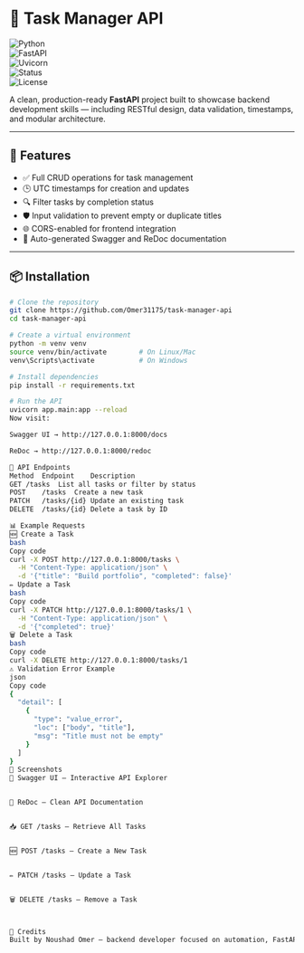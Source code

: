 # 🧠 Task Manager API

![Python](https://img.shields.io/badge/Python-3.12-blue?logo=python)  
![FastAPI](https://img.shields.io/badge/FastAPI-0.110-009688?logo=fastapi)  
![Uvicorn](https://img.shields.io/badge/Uvicorn-Running-success?logo=uvicorn)  
![Status](https://img.shields.io/badge/Status-Completed-brightgreen)  
![License](https://img.shields.io/badge/License-MIT-lightgrey)

A clean, production-ready **FastAPI** project built to showcase backend development skills — including RESTful design, data validation, timestamps, and modular architecture.

---

## 🚀 Features

- ✅ Full CRUD operations for task management  
- 🕒 UTC timestamps for creation and updates  
- 🔍 Filter tasks by completion status  
- 🛡️ Input validation to prevent empty or duplicate titles  
- 🌐 CORS-enabled for frontend integration  
- 📄 Auto-generated Swagger and ReDoc documentation  

---

## 📦 Installation

```bash
# Clone the repository
git clone https://github.com/Omer31175/task-manager-api
cd task-manager-api

# Create a virtual environment
python -m venv venv
source venv/bin/activate        # On Linux/Mac
venv\Scripts\activate           # On Windows

# Install dependencies
pip install -r requirements.txt

# Run the API
uvicorn app.main:app --reload
Now visit:

Swagger UI → http://127.0.0.1:8000/docs

ReDoc → http://127.0.0.1:8000/redoc

📮 API Endpoints
Method	Endpoint	Description
GET	/tasks	List all tasks or filter by status
POST	/tasks	Create a new task
PATCH	/tasks/{id}	Update an existing task
DELETE	/tasks/{id}	Delete a task by ID

📊 Example Requests
🆕 Create a Task
bash
Copy code
curl -X POST http://127.0.0.1:8000/tasks \
  -H "Content-Type: application/json" \
  -d '{"title": "Build portfolio", "completed": false}'
✏️ Update a Task
bash
Copy code
curl -X PATCH http://127.0.0.1:8000/tasks/1 \
  -H "Content-Type: application/json" \
  -d '{"completed": true}'
🗑️ Delete a Task
bash
Copy code
curl -X DELETE http://127.0.0.1:8000/tasks/1
⚠️ Validation Error Example
json
Copy code
{
  "detail": [
    {
      "type": "value_error",
      "loc": ["body", "title"],
      "msg": "Title must not be empty"
    }
  ]
}
📸 Screenshots
🧭 Swagger UI — Interactive API Explorer


📘 ReDoc — Clean API Documentation


📥 GET /tasks — Retrieve All Tasks


🆕 POST /tasks — Create a New Task


✏️ PATCH /tasks — Update a Task


🗑️ DELETE /tasks — Remove a Task



🙌 Credits
Built by Noushad Omer — backend developer focused on automation, FastAPI, and clean architecture.


